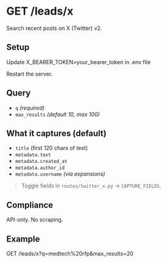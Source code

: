 # GET /leads/x

Search recent posts on X (Twitter) v2.

## Setup

Update X_BEARER_TOKEN=your_bearer_token in .env file

Restart the server.

## Query
- `q` *(required)*
- `max_results` *(default 10, max 100)*

## What it captures (default)
- `title` (first 120 chars of text)
- `metadata.text`
- `metadata.created_at`
- `metadata.author_id`
- `metadata.username` *(via expansions)*

> Toggle fields in `routes/twitter_x.py` → `CAPTURE_FIELDS`.

## Compliance
API-only. No scraping.

## Example
GET /leads/x?q=medtech%20rfp&max_results=20